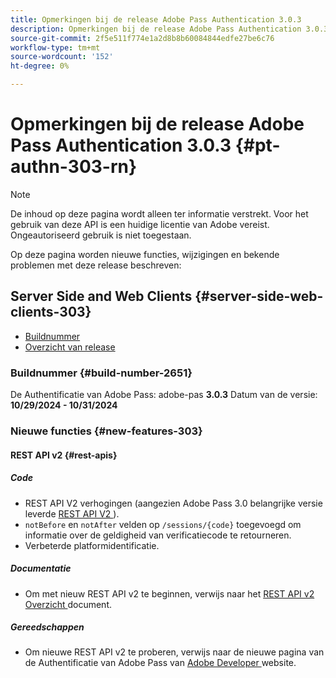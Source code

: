 ```yaml
---
title: Opmerkingen bij de release Adobe Pass Authentication 3.0.3
description: Opmerkingen bij de release Adobe Pass Authentication 3.0.3
source-git-commit: 2f5e511f774e1a2d8b8b60084844edfe27be6c76
workflow-type: tm+mt
source-wordcount: '152'
ht-degree: 0%

---
```


# Opmerkingen bij de release Adobe Pass Authentication 3.0.3 {#pt-authn-303-rn}

>[!NOTE]
>
>De inhoud op deze pagina wordt alleen ter informatie verstrekt. Voor het gebruik van deze API is een huidige licentie van Adobe vereist. Ongeautoriseerd gebruik is niet toegestaan.

Op deze pagina worden nieuwe functies, wijzigingen en bekende problemen met deze release beschreven:

## Server Side and Web Clients {#server-side-web-clients-303}

* [Buildnummer](#build-number-303)
* [Overzicht van release](#release-overview-303)

### Buildnummer {#build-number-2651}

De Authentificatie van Adobe Pass: adobe-pas **3.0.3**
Datum van de versie: **10/29/2024 - 10/31/2024**

### Nieuwe functies {#new-features-303}

#### REST API v2 {#rest-apis}

##### Code

* REST API V2 verhogingen (aangezien Adobe Pass 3.0 belangrijke versie leverde [ REST API V2 ](./rest-api-v2/apis/rest-api-v2-apis-overview.md)).
* `notBefore` en `notAfter` velden op `/sessions/{code}` toegevoegd om informatie over de geldigheid van verificatiecode te retourneren.
* Verbeterde platformidentificatie.

##### Documentatie

* Om met nieuw REST API v2 te beginnen, verwijs naar het [ REST API v2 Overzicht ](./rest-api-v2/rest-api-v2-overview.md) document.

##### Gereedschappen

* Om nieuwe REST API v2 te proberen, verwijs naar de nieuwe pagina van de Authentificatie van Adobe Pass van [ Adobe Developer ](https://developer.adobe.com/adobe-pass) website.

